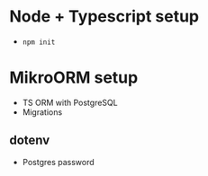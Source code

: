 # Node + Typescript setup

- `npm init`

# MikroORM setup

- TS ORM with PostgreSQL
- Migrations

## dotenv

- Postgres password
